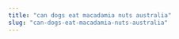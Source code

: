 ```yaml
---
title: "can dogs eat macadamia nuts australia"
slug: "can-dogs-eat-macadamia-nuts-australia"
---
```


